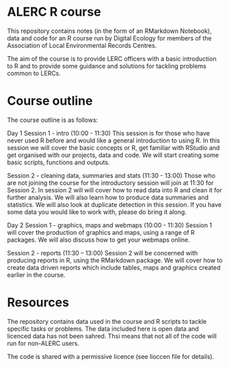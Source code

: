 # ALERC R course

This repository contains notes (in the form of an RMarkdown Notebook), data and code for an R course run by Digital Ecology for members of the Association of Local Environmental Records Centres.

The aim of the course is to provide LERC officers with a basic introduction to R and to provide some guidance and solutions for tackling problems common to LERCs.

# Course outline
The course outline is as follows:

Day 1
Session 1 - intro (10:00 - 11:30)
This session is for those who have never used R before and would like a general introduction to using R.  In this session we will cover the basic concepts or R, get familiar with RStudio and get organised with our projects, data and code.  We will start creating some basic scripts, functions and outputs.

Session 2 - cleaning data, summaries and stats (11:30 - 13:00)
Those who are not joining the course for the introductory session will join at 11:30 for Session 2.
In session 2 will will cover how to read data into R and clean it for further analysis.  We will also learn how to produce data summaries and statistics.  We will also look at duplicate detection in this session.
If you have some data you would like to work with, please do bring it along.

Day 2
Session 1 - graphics, maps and webmaps (10:00 - 11:30)
Session 1 will cover the production of graphics and maps, using a range of R packages.  We will also discuss how to get your webmaps online.

Session 2 - reports (11:30 – 13:00)
Session 2 will be concerned with producing reports in R, using the RMarkdown package.  We will cover how to create data driven reports which include tables, maps and graphics created earlier in the course.

# Resources
The repository contains data used in the course and R scripts to tackle specific tasks or problems.  The data included here is open data and licenced data has not been sahred.  Thsi means that not all of the code will run for non-ALERC users.

The code is shared with a permissive licence (see lioccen file for details).